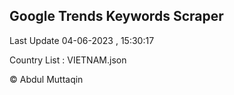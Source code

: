 

## Google Trends Keywords Scraper 
 
Last Update 04-06-2023 , 15:30:17

Country List :
VIETNAM.json



© Abdul Muttaqin 
